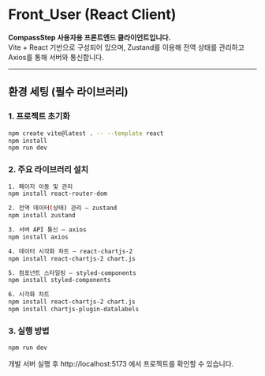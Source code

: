 # Front_User (React Client)

**CompassStep 사용자용 프론트엔드 클라이언트입니다.**  
Vite + React 기반으로 구성되어 있으며, Zustand를 이용해 전역 상태를 관리하고 Axios를 통해 서버와 통신합니다.

---

## 환경 세팅 (필수 라이브러리)

### 1. 프로젝트 초기화
```bash
npm create vite@latest . -- --template react
npm install
npm run dev
```
### 2. 주요 라이브러리 설치
```bash
1. 페이지 이동 및 관리
npm install react-router-dom
```
```bash
2. 전역 데이터(상태) 관리 — zustand
npm install zustand
```
```bash
3. 서버 API 통신 — axios
npm install axios
```
```bash
4. 데이터 시각화 차트 — react-chartjs-2
npm install react-chartjs-2 chart.js
```
```bash
5. 컴포넌트 스타일링 — styled-components
npm install styled-components
```
```bash
6. 시각화 차트
npm install react-chartjs-2 chart.js
npm install chartjs-plugin-datalabels
```
### 3. 실행 방법
```bash
npm run dev
```

개발 서버 실행 후 http://localhost:5173
에서 프로젝트를 확인할 수 있습니다.

